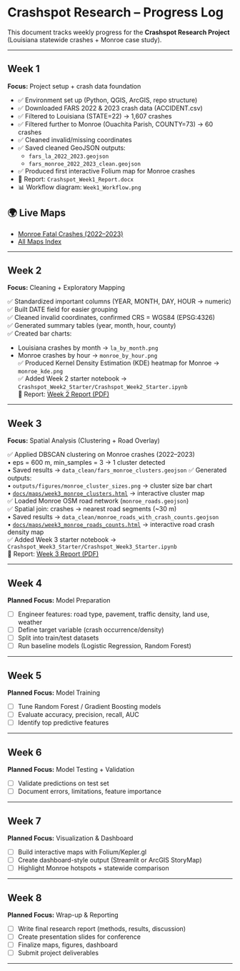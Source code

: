 # Crashspot Research – Progress Log

This document tracks weekly progress for the **Crashspot Research Project** 
(Louisiana statewide crashes + Monroe case study).

---

## Week 1 
**Focus:** Project setup + crash data foundation

- ✅ Environment set up (Python, QGIS, ArcGIS, repo structure)
- ✅ Downloaded FARS 2022 & 2023 crash data (ACCIDENT.csv)
- ✅ Filtered to Louisiana (STATE=22) → 1,607 crashes
- ✅ Filtered further to Monroe (Ouachita Parish, COUNTY=73) → 60 crashes
- ✅ Cleaned invalid/missing coordinates
- ✅ Saved cleaned GeoJSON outputs:
  - `fars_la_2022_2023.geojson`
  - `fars_monroe_2022_2023_clean.geojson`
- ✅ Produced first interactive Folium map for Monroe crashes
- 📄 Report: `Crashspot_Week1_Report.docx`
- 📊 Workflow diagram: `Week1_Workflow.png`

## 🌍 Live Maps
- [Monroe Fatal Crashes (2022–2023)](https://MistaZero07.github.io/crashspot-research/maps/monroe_fars_2022_2023.html)
- [All Maps Index](https://MistaZero07.github.io/crashspot-research/maps/)



---

## Week 2 
**Focus:** Cleaning + Exploratory Mapping

✅ Standardized important columns (YEAR, MONTH, DAY, HOUR → numeric)  
✅ Built DATE field for easier grouping  
✅ Cleaned invalid coordinates, confirmed CRS = WGS84 (EPSG:4326)  
✅ Generated summary tables (year, month, hour, county)  
✅ Created bar charts:  
   - Louisiana crashes by month → `la_by_month.png`  
   - Monroe crashes by hour → `monroe_by_hour.png`  
✅ Produced Kernel Density Estimation (KDE) heatmap for Monroe → `monroe_kde.png`  
✅ Added Week 2 starter notebook → `Crashspot_Week2_Starter/Crashspot_Week2_Starter.ipynb`  
📄 Report: [Week 2 Report (PDF)](Crashspot_Week2_Report.pdf)



---

## Week 3 
**Focus:** Spatial Analysis (Clustering + Road Overlay)

✅ Applied DBSCAN clustering on Monroe crashes (2022–2023)  
   • eps = 600 m, min_samples = 3 → 1 cluster detected  
   • Saved results → `data_clean/fars_monroe_clusters.geojson`
✅ Generated outputs:  
   • `outputs/figures/monroe_cluster_sizes.png` → cluster size bar chart  
   • [`docs/maps/week3_monroe_clusters.html`](https://MistaZero07.github.io/crashspot-research/maps/week3_monroe_clusters.html) → interactive cluster map  
✅ Loaded Monroe OSM road network (`monroe_roads.geojson`)  
✅ Spatial join: crashes → nearest road segments (~30 m)  
   • Saved results → `data_clean/monroe_roads_with_crash_counts.geojson`  
   • [`docs/maps/week3_monroe_roads_counts.html`](https://MistaZero07.github.io/crashspot-research/maps/week3_monroe_roads_counts.html) → interactive road crash density map  
✅ Added Week 3 starter notebook → `Crashspot_Week3_Starter/Crashspot_Week3_Starter.ipynb`  
📄 Report: [Week 3 Report (PDF)](Crashspot_Week3_Report.pdf)  


---

## Week 4 
**Planned Focus:** Model Preparation

- [ ] Engineer features: road type, pavement, traffic density, land use, weather
- [ ] Define target variable (crash occurrence/density)
- [ ] Split into train/test datasets
- [ ] Run baseline models (Logistic Regression, Random Forest)

---

## Week 5 
**Planned Focus:** Model Training

- [ ] Tune Random Forest / Gradient Boosting models
- [ ] Evaluate accuracy, precision, recall, AUC
- [ ] Identify top predictive features

---

## Week 6 
**Planned Focus:** Model Testing + Validation

- [ ] Validate predictions on test set
- [ ] Document errors, limitations, feature importance

---

## Week 7
**Planned Focus:** Visualization & Dashboard

- [ ] Build interactive maps with Folium/Kepler.gl
- [ ] Create dashboard-style output (Streamlit or ArcGIS StoryMap)
- [ ] Highlight Monroe hotspots + statewide comparison

---

## Week 8 
**Planned Focus:** Wrap-up & Reporting

- [ ] Write final research report (methods, results, discussion)
- [ ] Create presentation slides for conference
- [ ] Finalize maps, figures, dashboard
- [ ] Submit project deliverables

---
